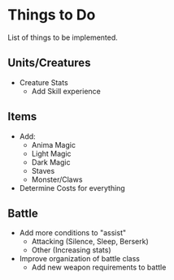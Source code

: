 # Things to Do
List of things to be implemented.
## Units/Creatures
* Creature Stats
    * Add Skill experience 
## Items
* Add:
    * Anima Magic
    * Light Magic
    * Dark Magic
    * Staves
    * Monster/Claws
* Determine Costs for everything
## Battle
* Add more conditions to "assist"
    * Attacking (Silence, Sleep, Berserk)
    * Other (Increasing stats)
* Improve organization of battle class
    * Add new weapon requirements to battle
     